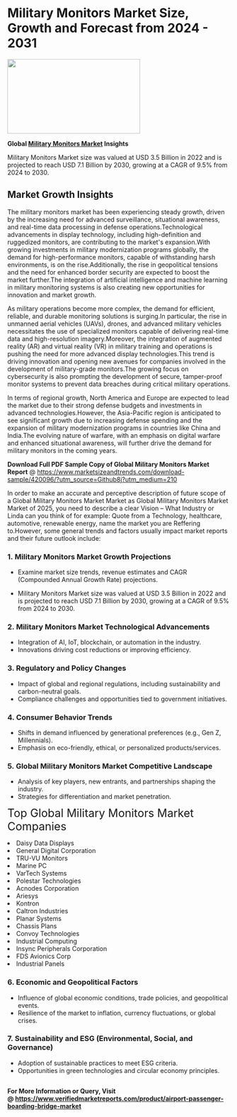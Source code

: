 <H1>Military Monitors Market Size, Growth and Forecast from 2024 - 2031</H1><img class="aligncenter size-medium wp-image-584254" src="https://thirdeyenews.in/wp-content/uploads/2024/09/Global-Market-Research-300x168.jpeg" alt="" width="300" height="168" /><p><strong>Global&nbsp;<a href="https://www.marketsizeandtrends.com/download-sample/420096/?utm_source=Github8j?utm_medium=210">Military Monitors Market</a> Insights</strong></p><p>Military Monitors Market size was valued at USD 3.5 Billion in 2022 and is projected to reach USD 7.1 Billion by 2030, growing at a CAGR of 9.5% from 2024 to 2030.</p><p><h2>Market Growth Insights</h2> <p>The military monitors market has been experiencing steady growth, driven by the increasing need for advanced surveillance, situational awareness, and real-time data processing in defense operations.Technological advancements in display technology, including high-definition and ruggedized monitors, are contributing to the market's expansion.With growing investments in military modernization programs globally, the demand for high-performance monitors, capable of withstanding harsh environments, is on the rise.Additionally, the rise in geopolitical tensions and the need for enhanced border security are expected to boost the market further.The integration of artificial intelligence and machine learning in military monitoring systems is also creating new opportunities for innovation and market growth.</p> <p>As military operations become more complex, the demand for efficient, reliable, and durable monitoring solutions is surging.In particular, the rise in unmanned aerial vehicles (UAVs), drones, and advanced military vehicles necessitates the use of specialized monitors capable of delivering real-time data and high-resolution imagery.Moreover, the integration of augmented reality (AR) and virtual reality (VR) in military training and operations is pushing the need for more advanced display technologies.This trend is driving innovation and opening new avenues for companies involved in the development of military-grade monitors.The growing focus on cybersecurity is also prompting the development of secure, tamper-proof monitor systems to prevent data breaches during critical military operations.</p> <p>In terms of regional growth, North America and Europe are expected to lead the market due to their strong defense budgets and investments in advanced technologies.However, the Asia-Pacific region is anticipated to see significant growth due to increasing defense spending and the expansion of military modernization programs in countries like China and India.The evolving nature of warfare, with an emphasis on digital warfare and enhanced situational awareness, will further drive the demand for military monitors in the coming years.</p> <p><span class=""><strong>Download Full PDF Sample Copy of Global Military Monitors Market Report</strong> @ <a href="https://www.marketsizeandtrends.com/download-sample/420096/?utm_source=Github8j?utm_medium=210" target="_blank">https://www.marketsizeandtrends.com/download-sample/420096/?utm_source=Github8j?utm_medium=210</a></span></p><p>In order to make an accurate and perceptive description of future scope of a Global&nbsp;Military Monitors Market Market as Global&nbsp;Military Monitors Market Market of 2025, you need to describe a clear Vision &ndash; What Industry or Linda can you think of for example: Quote from a Technology, healthcare, automotive, renewable energy, name the market you are Reffering to.However, some general trends and factors usually impact market reports and their future outlook include:</p><h3>1.&nbsp;<strong>Military Monitors Market Growth Projections</strong></h3><ul><li>Examine market size trends, revenue estimates and CAGR (Compounded Annual Growth Rate) projections.</li><li><p>Military Monitors Market size was valued at USD 3.5 Billion in 2022 and is projected to reach USD 7.1 Billion by 2030, growing at a CAGR of 9.5% from 2024 to 2030.</p></li></ul><h3>2.&nbsp;<strong>Military Monitors Market Technological Advancements</strong></h3><ul><li>Integration of AI, IoT, blockchain, or automation in the industry.</li><li>Innovations driving cost reductions or improving efficiency.</li></ul><h3>3.&nbsp;<strong>Regulatory and Policy Changes</strong></h3><ul><li>Impact of global and regional regulations, including sustainability and carbon-neutral goals.</li><li>Compliance challenges and opportunities tied to government initiatives.</li></ul><h3>4.&nbsp;<strong>Consumer Behavior Trends</strong></h3><ul><li>Shifts in demand influenced by generational preferences (e.g., Gen Z, Millennials).</li><li>Emphasis on eco-friendly, ethical, or personalized products/services.</li></ul><h3>5.&nbsp;<strong>Global Military Monitors Market Competitive Landscape</strong></h3><ul><li>Analysis of key players, new entrants, and partnerships shaping the industry.</li><li>Strategies for differentiation and market penetration.</li></ul><p data-pm-slice="1 1 []"><span style="color: inherit; font-family: inherit; font-size: 25px;">Top Global Military Monitors Market Companies</span></p><div class="" data-test-id=""><p><li>Daisy Data Displays</li><li> General Digital Corporation</li><li> TRU-VU Monitors</li><li> Marine PC</li><li> VarTech Systems</li><li> Polestar Technologies</li><li> Acnodes Corporation</li><li> Ariesys</li><li> Kontron</li><li> Caltron Industries</li><li> Planar Systems</li><li> Chassis Plans</li><li> Convoy Technologies</li><li> Industrial Computing</li><li> Insync Peripherals Corporation</li><li> FDS Avionics Corp</li><li> Industrial Panels</li></p></div><h3>6.&nbsp;<strong>Economic and Geopolitical Factors</strong></h3><ul><li>Influence of global economic conditions, trade policies, and geopolitical events.</li><li>Resilience of the market to inflation, currency fluctuations, or global crises.</li></ul><h3>7.&nbsp;<strong>Sustainability and ESG (Environmental, Social, and Governance)</strong></h3><ul><li>Adoption of sustainable practices to meet ESG criteria.</li><li>Opportunities in green technologies and circular economy principles.</li></ul><h2><strong style="font-size: 14px;">For More Information or Query, Visit @&nbsp;</strong><a style="background-color: #ffffff; font-size: 14px;" href="https://www.marketsizeandtrends.com/report/military-monitors-market/" target="_blank">https://www.verifiedmarketreports.com/product/airport-passenger-boarding-bridge-market</a></h2>
